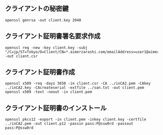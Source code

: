 ## クライアントの秘密鍵

```
openssl genrsa -out client.key 2048
```

## クライアント証明書署名要求作成

```
openssl req -new -key client.key -subj "/C=jp/ST=Tokyo/O=Client/CN=*.aimerzarashi.com/emailAddress=user1@aimerzarashi.com" -out client.csr
```

## クライアント証明書作成

```
openssl x509 -req -days 3650 -in client.csr -CA ../inCA2.pem -CAkey ../inCA2.key -CAcreateserial -extfile ../san.txt -out client.pem
openssl x509 -text -noout -in client.pem
```

## クライアント証明書のインストール

```
openssl pkcs12 -export -in client.pem -inkey client.key -certfile ../inCA2.pem -out client.p12 -passin pass:P@ssw0rd -passout pass:P@ssw0rd
```
